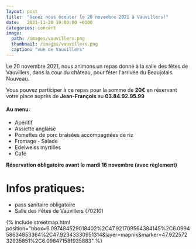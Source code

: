```yaml
---
layout: post
title:  "Venez nous écouter le 20 novembre 2021 à Vauvillers!"
date:   2021-11-20 19:00:00 +0100
categories: concert
image: 
  path: /images/vauvillers.png
  thumbnail: /images/vauvillers.png
  caption: "vue de Vauvillers"
---
```


Le 20 novembre 2021, nous animons un repas donné à la salle des fêtes de Vauvillers, dans la cour du château, pour fêter l'arrivée du Beaujolais Nouveau.

Vous pouvez participer à ce repas pour la somme de **20€** en réservant votre place auprès de **Jean-François** au **03.84.92.95.99**

#### Au menu:
- Apéritif
- Assiette anglaise
- Pomettes de porc braisées accompagnées de riz
- Fromage - Salade
- Edelweiss myrtilles
- Café

**Réservation obligatoire avant le mardi 16 novembre (avec règlement)**

# Infos pratiques:
- pass sanitaire obligatoire
- Salle des Fêtes de Vauvillers (70210)

{% include streetmap.html position="bbox=6.097484529018402%2C47.921709564384145%2C6.099458634853364%2C47.92343330951314&amp;layer=mapnik&amp;marker=47.92257232935851%2C6.098471581935883" %}
